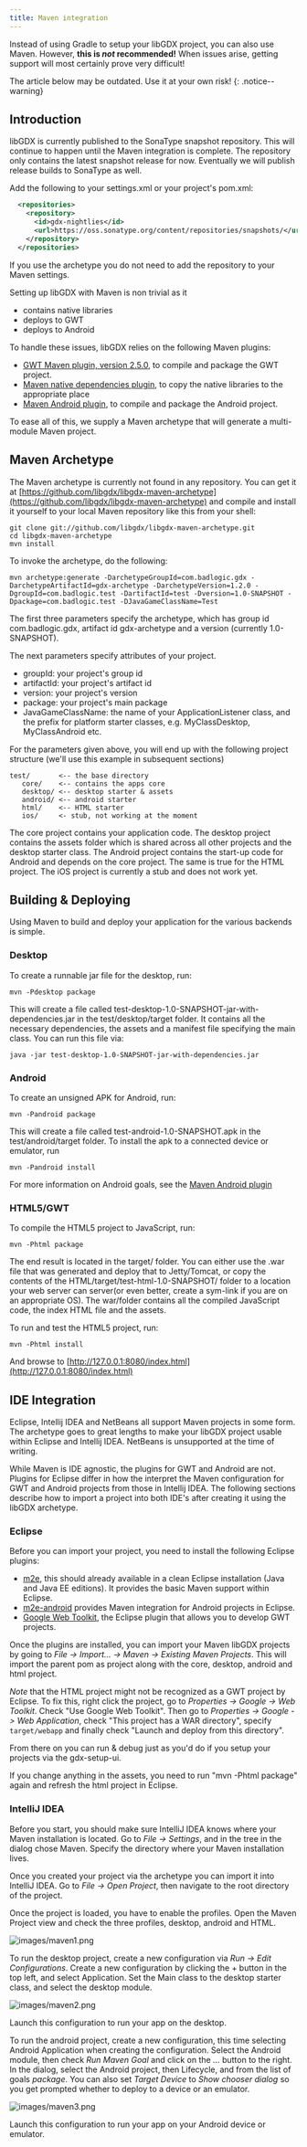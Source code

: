 ```yaml
---
title: Maven integration
---
```

Instead of using Gradle to setup your libGDX project, you can also use Maven. However, **this is _not_ recommended!** When issues arise, getting support will most certainly prove very difficult!

The article below may be outdated. Use it at your own risk!
{: .notice--warning}

## Introduction

libGDX is currently published to the SonaType snapshot repository. This will continue to happen until the Maven integration is complete. The repository only contains the latest snapshot release for now. Eventually we will publish release builds to SonaType as well.

Add the following to your settings.xml or your project's pom.xml:

```xml
  <repositories>
    <repository>
      <id>gdx-nightlies</id>
      <url>https://oss.sonatype.org/content/repositories/snapshots/</url>
    </repository>
  </repositories>
```

If you use the archetype you do not need to add the repository to your Maven settings.

Setting up libGDX with Maven is non trivial as it

  * contains native libraries
  * deploys to GWT
  * deploys to Android

To handle these issues, libGDX relies on the following Maven plugins:

  * [GWT Maven plugin, version 2.5.0](https://gwt-maven-plugin.github.io/gwt-maven-plugin/), to compile and package the GWT project.
  * [Maven native dependencies plugin](https://code.google.com/p/mavennatives/), to copy the native libraries to the appropriate place
  * [Maven Android plugin](https://code.google.com/p/maven-android-plugin/), to compile and package the Android project.

To ease all of this, we supply a Maven archetype that will generate a multi-module Maven project.

## Maven Archetype
The Maven archetype is currently not found in any repository. You can get it at [https://github.com/libgdx/libgdx-maven-archetype](https://github.com/libgdx/libgdx-maven-archetype) and compile and install it yourself to your local Maven repository like this from your shell:

```
git clone git://github.com/libgdx/libgdx-maven-archetype.git
cd libgdx-maven-archetype
mvn install
```

To invoke the archetype, do the following:

```
mvn archetype:generate -DarchetypeGroupId=com.badlogic.gdx -DarchetypeArtifactId=gdx-archetype -DarchetypeVersion=1.2.0 -DgroupId=com.badlogic.test -DartifactId=test -Dversion=1.0-SNAPSHOT -Dpackage=com.badlogic.test -DJavaGameClassName=Test
```

The first three parameters specify the archetype, which has group id com.badlogic.gdx, artifact id gdx-archetype and a version (currently 1.0-SNAPSHOT).

The next parameters specify attributes of your project.

  * groupId: your project's group id
  * artifactId: your project's artifact id
  * version: your project's version
  * package: your project's main package
  * JavaGameClassName: the name of your ApplicationListener class, and the prefix for platform starter classes, e.g. MyClassDesktop, MyClassAndroid etc.

For the parameters given above, you will end up with the following project structure (we'll use this example in subsequent sections)

```
test/       <-- the base directory
   core/    <-- contains the apps core
   desktop/ <-- desktop starter & assets
   android/ <-- android starter
   html/    <-- HTML starter
   ios/     <- stub, not working at the moment
```

The core project contains your application code. The desktop project contains the assets folder which is shared across all other projects and the desktop starter class. The Android project contains the start-up code for Android and depends on the core project. The same is true for the HTML project. The iOS project is currently a stub and does not work yet.

## Building & Deploying
Using Maven to build and deploy your application for the various backends is simple.

### Desktop
To create a runnable jar file for the desktop, run:

```
mvn -Pdesktop package
```

This will create a file called test-desktop-1.0-SNAPSHOT-jar-with-dependencies.jar in the test/desktop/target folder. It contains all the necessary dependencies, the assets and a manifest file specifying the main class. You can run this file via:

```
java -jar test-desktop-1.0-SNAPSHOT-jar-with-dependencies.jar
```

### Android
To create an unsigned APK for Android, run:

```
mvn -Pandroid package
```

This will create a file called test-android-1.0-SNAPSHOT.apk in the test/android/target folder. To install the apk to a connected device or emulator, run

```
mvn -Pandroid install
```

For more information on Android goals, see the [Maven Android plugin](https://code.google.com/p/maven-android-plugin/)

### HTML5/GWT
To compile the HTML5 project to JavaScript, run:

```
mvn -Phtml package
```

The end result is located in the target/ folder. You can either use the .war file that was generated and deploy that to Jetty/Tomcat, or copy the contents of the HTML/target/test-html-1.0-SNAPSHOT/ folder to a location your web server can server(or even better, create a sym-link if you are on an appropriate OS). The war/folder contains all the compiled JavaScript code, the index HTML file and the assets.

To run and test the HTML5 project, run:
```
mvn -Phtml install
```

And browse to [http://127.0.0.1:8080/index.html](http://127.0.0.1:8080/index.html)

## IDE Integration
Eclipse, Intellij IDEA and NetBeans all support Maven projects in some form. The archetype goes to great lengths to make your libGDX project usable within Eclipse and Intellij IDEA. NetBeans is unsupported at the time of writing.

While Maven is IDE agnostic, the plugins for GWT and Android are not. Plugins for Eclipse differ in how the interpret the Maven configuration for GWT and Android projects from those in Intellij IDEA. The following sections describe how to import a project into both IDE's after creating it using the libGDX archetype.

### Eclipse
Before you can import your project, you need to install the following Eclipse plugins:

  * [m2e](https://www.eclipse.org/m2e/), this should already available in a clean Eclipse installation (Java and Java EE editions). It provides the basic Maven support within Eclipse.
  * [m2e-android](https://rgladwell.github.io/m2e-android/) provides Maven integration for Android projects in Eclipse.
  * [Google Web Toolkit](https://developers.google.com/web-toolkit/), the Eclipse plugin that allows you to develop GWT projects.

Once the plugins are installed, you can import your Maven libGDX projects by going to *File -> Import... -> Maven -> Existing Maven Projects*. This will import the parent pom as project along with the core, desktop, android and html project.

*Note* that the HTML project might not be recognized as a GWT project by Eclipse. To fix this, right click the project, go to *Properties -> Google -> Web Toolkit*. Check "Use Google Web Toolkit". Then go to *Properties -> Google -> Web Application*, check "This project has a WAR directory", specify `target/webapp` and finally check "Launch and deploy from this directory".

From there on you can run & debug just as you'd do if you setup your projects via the gdx-setup-ui.

If you change anything in the assets, you need to run "mvn -Phtml package" again and refresh the html project in Eclipse.

### IntelliJ IDEA
Before you start, you should make sure IntelliJ IDEA knows where your Maven installation is located. Go to *File -> Settings*, and in the tree in the dialog chose Maven. Specify the directory where your Maven installation lives.

Once you created your project via the archetype you can import it into IntelliJ IDEA. Go to *File -> Open Project*, then navigate to the root directory of the project.

Once the project is loaded, you have to enable the profiles. Open the Maven Project view and check the three profiles, desktop, android and HTML.

![images/maven1.png](/assets/wiki/images/maven1.png)

To run the desktop project, create a new configuration via *Run -> Edit Configurations*. Create a new configuration by clicking the + button in the top left, and select Application. Set the Main class to the desktop starter class, and select the desktop module.

![images/maven2.png](/assets/wiki/images/maven2.png)

Launch this configuration to run your app on the desktop.

To run the android project, create a new configuration, this time selecting Android Application when creating the configuration. Select the Android module, then check *Run Maven Goal* and click on the *...* button to the right. In the dialog, select the Android project, then Lifecycle, and from the list of goals *package*. You can also set *Target Device* to *Show chooser dialog* so you get prompted whether to deploy to a device or an emulator.

![images/maven3.png](/assets/wiki/images/maven3.png)

Launch this configuration to run your app on your Android device or emulator.
